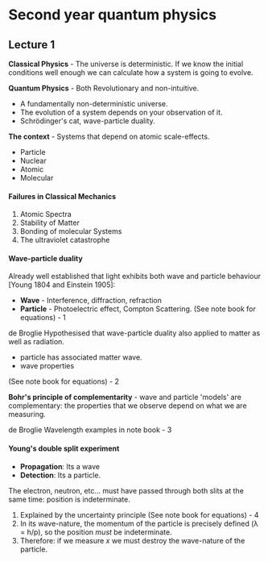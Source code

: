 # Second year quantum physics

## Lecture 1

**Classical Physics** - The universe is deterministic. If we know the initial conditions well enough we can calculate how a system is going to evolve.

**Quantum Physics** - Both Revolutionary and non-intuitive.
- A fundamentally non-deterministic universe.
- The evolution of a system depends on your observation of it.
- Schrödinger's cat, wave-particle duality.

**The context** - Systems that depend on atomic scale-effects.
- Particle
- Nuclear
- Atomic
- Molecular

#### Failures in Classical Mechanics

1. Atomic Spectra
1. Stability of Matter
1. Bonding of molecular Systems
1. The ultraviolet catastrophe

#### Wave-particle duality
Already well established that light exhibits both wave and particle behaviour [Young 1804 and Einstein 1905]:
- **Wave** - Interference, diffraction, refraction
- **Particle** - Photoelectric effect, Compton Scattering. (See note book for equations) - 1

de Broglie Hypothesised that wave-particle duality also applied to matter as well as radiation.
- particle has associated matter wave.
- wave properties

(See note book for equations) - 2

**Bohr's principle of complementarity** - wave and particle 'models' are complementary: the properties that we observe depend on what we are measuring.

de Broglie Wavelength examples in note book - 3

#### Young's double split experiment

- **Propagation**: Its a wave
- **Detection**: Its a particle.

The electron, neutron, etc... must have passed through both slits at the same time: position is indeterminate.

1. Explained by the uncertainty principle (See note book for equations) - 4
1. In its wave-nature, the momentum of the particle is precisely defined (&lambda; = h/p), so the position *must* be indeterminate.
1. Therefore: if we measure *x* we must destroy the wave-nature of the particle.
